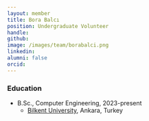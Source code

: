 ```yaml
---
layout: member
title: Bora Balcı
position: Undergraduate Volunteer
handle: 
github: 
image: /images/team/borabalci.png
linkedin: 
alumni: false
orcid: 
---
```


### Education

- B.Sc., Computer Engineering, 2023-present
  - [Bilkent University](http://www.cs.bilkent.edu.tr/), Ankara, Turkey 
